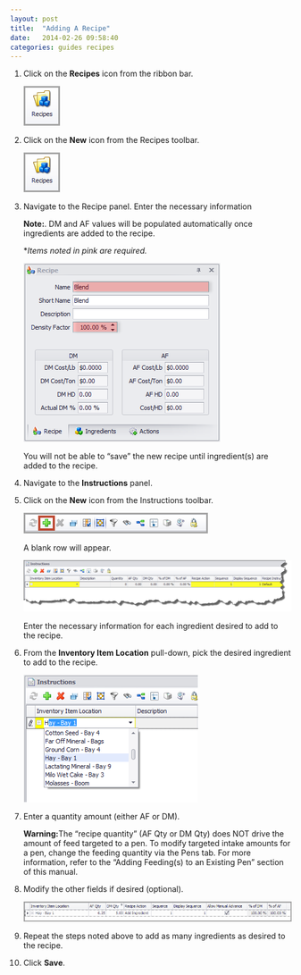 ```yaml
---
layout: post
title:  "Adding A Recipe"
date:   2014-02-26 09:58:40
categories: guides recipes
---
```



1.	Click on the **Recipes** icon from the ribbon bar.

	![Recipe Icon](\assets\recipes\creating-a-recipe\recipes-icon.png)
 
2.	Click on the **New** icon from the Recipes toolbar.

	![Recipe Icon](\assets\recipes\creating-a-recipe\recipes-icon.png)

3.	Navigate to the Recipe panel.  Enter the necessary information

	<div class="alert alert-info"><strong>Note:</strong>. DM and AF values will be populated automatically once ingredients are added to the recipe.</div>

	**Items noted in pink are required.*

	![Recipe Icon](\assets\recipes\creating-a-recipe\recipe-form-required.png)
 
	You will not be able to “save” the new recipe until ingredient(s) are added to the recipe.

4.	Navigate to the **Instructions** panel.  

5.	Click on the **New** icon from the Instructions toolbar.

	![Recipe Icon](\assets\recipes\creating-a-recipe\toolbar-instructions-new-highlighted.png)
 
	A blank row will appear.

	![Recipe Icon](\assets\recipes\creating-a-recipe\new-instruction.png)	
 
	Enter the necessary information for each ingredient desired to add to the recipe.

6.	From the **Inventory Item Location** pull-down, pick the desired ingredient to add to the recipe.

	![Recipe Icon](\assets\recipes\creating-a-recipe\new-instruction-item-dropdown.png)	
 
7.	Enter a quantity amount (either AF or DM).

	<div class="alert alert-warning"><strong>Warning:</strong>The “recipe quantity” (AF Qty or DM Qty) does NOT drive the amount of feed targeted to a pen.  To modify targeted intake amounts for a pen, change the feeding quantity via the Pens tab.  For more information, refer to the “Adding Feeding(s) to an Existing Pen” section of this manual.</div>

8.	Modify the other fields if desired (optional).

	![Recipe Icon](\assets\recipes\creating-a-recipe\new-instruction-fields.png)
 
9.	Repeat the steps noted above to add as many ingredients as desired to the recipe.

10.	Click **Save**.
